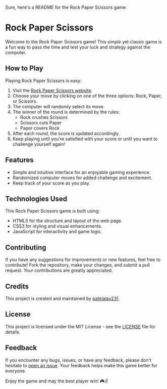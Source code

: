 Sure, here's a README for the Rock Paper Scissors game:

# Rock Paper Scissors

Welcome to the Rock Paper Scissors game! This simple yet classic game is a fun way to pass the time and test your luck and strategy against the computer.

## How to Play

Playing Rock Paper Scissors is easy:

1. Visit the [Rock Paper Scissors website](https://patelalay231.github.io/Rock-Paper-Scissors/).
2. Choose your move by clicking on one of the three options: Rock, Paper, or Scissors.
3. The computer will randomly select its move.
4. The winner of the round is determined by the rules:
   - Rock crushes Scissors
   - Scissors cuts Paper
   - Paper covers Rock
5. After each round, the score is updated accordingly.
6. Keep playing until you're satisfied with your score or until you want to challenge yourself again!

## Features

- Simple and intuitive interface for an enjoyable gaming experience.
- Randomized computer moves for added challenge and excitement.
- Keep track of your score as you play.

## Technologies Used

This Rock Paper Scissors game is built using:

- HTML5 for the structure and layout of the web page.
- CSS3 for styling and visual enhancements.
- JavaScript for interactivity and game logic.

## Contributing

If you have any suggestions for improvements or new features, feel free to contribute! Fork the repository, make your changes, and submit a pull request. Your contributions are greatly appreciated.

## Credits

This project is created and maintained by [patelalay231](https://github.com/patelalay231).

## License

This project is licensed under the MIT License - see the [LICENSE](LICENSE) file for details.

## Feedback

If you encounter any bugs, issues, or have any feedback, please don't hesitate to [open an issue](https://github.com/patelalay231/Rock-Paper-Scissors/issues). Your feedback helps make this game better for everyone.

Enjoy the game and may the best player win! 🎮✌️
